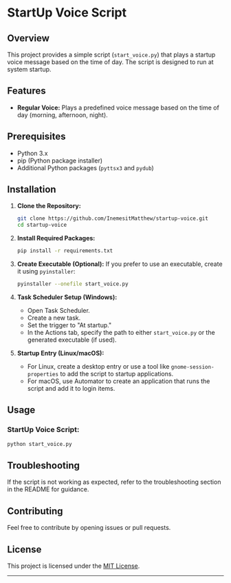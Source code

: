 # StartUp Voice Script

## Overview

This project provides a simple script (`start_voice.py`) that plays a startup voice message based on the time of day. The script is designed to run at system startup.

## Features

- **Regular Voice:** Plays a predefined voice message based on the time of day (morning, afternoon, night).

## Prerequisites

- Python 3.x
- pip (Python package installer)
- Additional Python packages (`pyttsx3` and `pydub`)

## Installation

1. **Clone the Repository:**
   ```bash
   git clone https://github.com/InemesitMatthew/startup-voice.git
   cd startup-voice
   ```

2. **Install Required Packages:**
   ```bash
   pip install -r requirements.txt
   ```

3. **Create Executable (Optional):**
   If you prefer to use an executable, create it using `pyinstaller`:
   ```bash
   pyinstaller --onefile start_voice.py
   ```

4. **Task Scheduler Setup (Windows):**
   - Open Task Scheduler.
   - Create a new task.
   - Set the trigger to "At startup."
   - In the Actions tab, specify the path to either `start_voice.py` or the generated executable (if used).

5. **Startup Entry (Linux/macOS):**
   - For Linux, create a desktop entry or use a tool like `gnome-session-properties` to add the script to startup applications.
   - For macOS, use Automator to create an application that runs the script and add it to login items.

## Usage

### StartUp Voice Script:

```bash
python start_voice.py
```

## Troubleshooting

If the script is not working as expected, refer to the troubleshooting section in the README for guidance.

## Contributing

Feel free to contribute by opening issues or pull requests.

## License

This project is licensed under the [MIT License](LICENSE).

---
